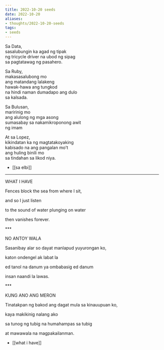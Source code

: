 ```yaml
---
title: 2022-10-20 seeds
date: 2022-10-20
aliases:
- thoughts/2022-10-20-seeds
tags:
- seeds
---
```

Sa Data,  
sasalubungin ka agad ng tipak  
ng tricycle driver na ubod ng sipag  
sa pagtatawag ng pasahero.  

Sa Ruby,  
makasasalubong mo  
ang matandang lalakeng  
hawak-hawa ang tungkod  
na hindi naman dumadapo ang dulo  
sa kalsada.  

Sa Bulusan,  
maririnig mo  
ang alulong ng mga asong  
sumasabay sa nakamikroponong awit  
ng imam  

At sa Lopez,  
kikindatan ka ng magtatakoyaking  
kabisado na ang pangalan mo't  
ang huling binili mo  
sa tindahan sa likod niya.  

- [[sa elbi]]

---

WHAT I HAVE

Fences block the sea
from where I sit,

and so I just listen

to the sound
of water plunging
on water

then vanishes
forever.

\***

NO ANTOY WALA

Sasanibay alar so dayat
manlapud yuyurongan ko,

katon ondengel ak labat la

ed tanol
na danum ya ombabasig
ed danum

insan naandi la
lawas.

\***

KUNG ANO ANG MERON

Tinatakpan ng bakod ang dagat
mula sa kinauupuan ko,

kaya makikinig nalang ako

sa tunog
ng tubig na humahampas
sa tubig

at mawawala na
magpakailanman.

- [[what i have]]